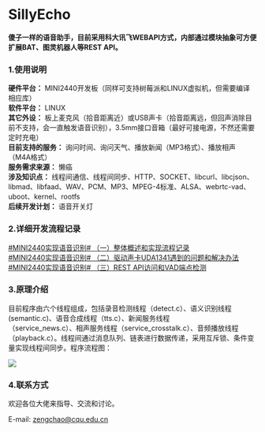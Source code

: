 # SillyEcho

**傻子一样的语音助手，目前采用科大讯飞WEBAPI方式，内部通过模块抽象可方便扩展BAT、图灵机器人等REST API。**

### 1.使用说明
**硬件平台：** MINI2440开发板（同样可支持树莓派和LINUX虚拟机，但需要编译相应库）<br>
**软件平台：** LINUX<br>
**其它外设：** 板上麦克风（拾音距离近）或USB声卡（拾音距离远，但回声消除目前不支持，会一直触发语音识别），3.5mm接口音箱（最好可接电源，不然还需要定时充电）<br>
**目前支持的服务：** 询问时间、询问天气、播放新闻（MP3格式）、播放相声（M4A格式）<br>
**服务需求来源：** 懒癌<br>
**涉及知识点：** 线程间通信、线程间同步、HTTP、SOCKET、libcurl、libcjson、libmad、libfaad、WAV、PCM、MP3、MPEG-4标准、ALSA、webrtc-vad、uboot、kernel、rootfs<br>
**后续开发计划：** 语音开关灯<br>

### 2.详细开发流程记录
[#MINI2440实现语音识别# （一）整体概述和实现流程记录](https://blog.csdn.net/sinat_26551021/article/details/79476056)
<br>[#MINI2440实现语音识别# （二）驱动声卡UDA1341遇到的问题和解决办法](https://blog.csdn.net/sinat_26551021/article/details/79484042)
<br>[#MINI2440实现语音识别# （三）REST API访问和VAD端点检测](https://blog.csdn.net/sinat_26551021/article/details/79602843)

### 3.原理介绍
目前程序由六个线程组成，包括录音检测线程（detect.c）、语义识别线程(semantic.c)、语音合成线程（tts.c）、新闻服务线程<br>（service_news.c）、相声服务线程（service_crosstalk.c）、音频播放线程（playback.c）。线程间通过消息队列、链表进行数据传递，采用互斥锁、条件变量实现线程间同步。程序流程图：

![](https://github.com/woxiaoniu/README-PICTURE/blob/master/sillyecho%E6%B5%81%E7%A8%8B.png)

### 4.联系方式

欢迎各位大佬来指导、交流和讨论。<br>

E-mail: zengchao@cqu.edu.cn<br>
